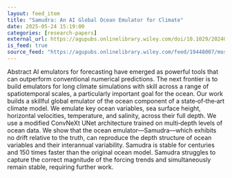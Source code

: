 ```yaml
---
layout: feed_item
title: "Samudra: An AI Global Ocean Emulator for Climate"
date: 2025-05-24 15:19:00
categories: [research-papers]
external_url: https://agupubs.onlinelibrary.wiley.com/doi/10.1029/2024GL114318?af=R
is_feed: true
source_feed: "https://agupubs.onlinelibrary.wiley.com/feed/19448007/most-recent"
---
```


Abstract
AI emulators for forecasting have emerged as powerful tools that can outperform conventional numerical predictions. The next frontier is to build emulators for long climate simulations with skill across a range of spatiotemporal scales, a particularly important goal for the ocean. Our work builds a skillful global emulator of the ocean component of a state‐of‐the‐art climate model. We emulate key ocean variables, sea surface height, horizontal velocities, temperature, and salinity, across their full depth. We use a modified ConvNeXt UNet architecture trained on multi‐depth levels of ocean data. We show that the ocean emulator—Samudra—which exhibits no drift relative to the truth, can reproduce the depth structure of ocean variables and their interannual variability. Samudra is stable for centuries and 150 times faster than the original ocean model. Samudra struggles to capture the correct magnitude of the forcing trends and simultaneously remain stable, requiring further work.
